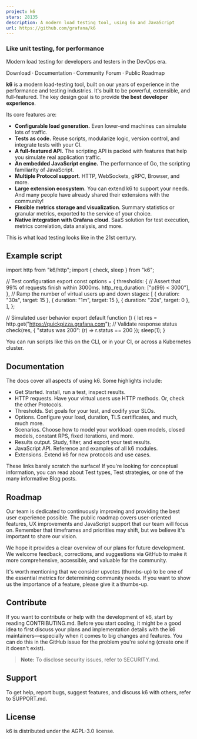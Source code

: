 ```yaml
---
project: k6
stars: 28135
description: A modern load testing tool, using Go and JavaScript
url: https://github.com/grafana/k6
---
```


  
  

### Like unit testing, for performance

Modern load testing for developers and testers in the DevOps era.

  

Download · Documentation · Community Forum · Public Roadmap

  

  

**k6** is a modern load-testing tool, built on our years of experience in the performance and testing industries. It's built to be powerful, extensible, and full-featured. The key design goal is to provide **the best developer experience**.

Its core features are:

-   **Configurable load generation.** Even lower-end machines can simulate lots of traffic.
-   **Tests as code.** Reuse scripts, modularize logic, version control, and integrate tests with your CI.
-   **A full-featured API.** The scripting API is packed with features that help you simulate real application traffic.
-   **An embedded JavaScript engine.** The performance of Go, the scripting familiarity of JavaScript.
-   **Multiple Protocol support**. HTTP, WebSockets, gRPC, Browser, and more.
-   **Large extension ecosystem.** You can extend k6 to support your needs. And many people have already shared their extensions with the community!
-   **Flexible metrics storage and visualization**. Summary statistics or granular metrics, exported to the service of your choice.
-   **Native integration with Grafana cloud**. SaaS solution for test execution, metrics correlation, data analysis, and more.

This is what load testing looks like in the 21st century.

Example script
--------------

import http from "k6/http";
import { check, sleep } from "k6";

// Test configuration
export const options \= {
  thresholds: {
    // Assert that 99% of requests finish within 3000ms.
    http\_req\_duration: \["p(99) < 3000"\],
  },
  // Ramp the number of virtual users up and down
  stages: \[
    { duration: "30s", target: 15 },
    { duration: "1m", target: 15 },
    { duration: "20s", target: 0 },
  \],
};

// Simulated user behavior
export default function () {
  let res \= http.get("https://quickpizza.grafana.com");
  // Validate response status
  check(res, { "status was 200": (r) \=> r.status \== 200 });
  sleep(1);
}

You can run scripts like this on the CLI, or in your CI, or across a Kubernetes cluster.

Documentation
-------------

The docs cover all aspects of using k6. Some highlights include:

-   Get Started. Install, run a test, inspect results.
-   HTTP requests. Have your virtual users use HTTP methods. Or, check the other Protocols.
-   Thresholds. Set goals for your test, and codify your SLOs.
-   Options. Configure your load, duration, TLS certificates, and much, much more.
-   Scenarios. Choose how to model your workload: open models, closed models, constant RPS, fixed iterations, and more.
-   Results output. Study, filter, and export your test results.
-   JavaScript API. Reference and examples of all k6 modules.
-   Extensions. Extend k6 for new protocols and use cases.

These links barely scratch the surface! If you're looking for conceptual information, you can read about Test types, Test strategies, or one of the many informative Blog posts.

Roadmap
-------

Our team is dedicated to continuously improving and providing the best user experience possible. The public roadmap covers user-oriented features, UX improvements and JavaScript support that our team will focus on. Remember that timeframes and priorities may shift, but we believe it's important to share our vision.

We hope it provides a clear overview of our plans for future development. We welcome feedback, corrections, and suggestions via GitHub to make it more comprehensive, accessible, and valuable for the community.

It's worth mentioning that we consider upvotes (thumbs-up) to be one of the essential metrics for determining community needs. If you want to show us the importance of a feature, please give it a thumbs-up.

Contribute
----------

If you want to contribute or help with the development of k6, start by reading CONTRIBUTING.md. Before you start coding, it might be a good idea to first discuss your plans and implementation details with the k6 maintainers—especially when it comes to big changes and features. You can do this in the GitHub issue for the problem you're solving (create one if it doesn't exist).

> **Note:** To disclose security issues, refer to SECURITY.md.

Support
-------

To get help, report bugs, suggest features, and discuss k6 with others, refer to SUPPORT.md.

License
-------

k6 is distributed under the AGPL-3.0 license.
